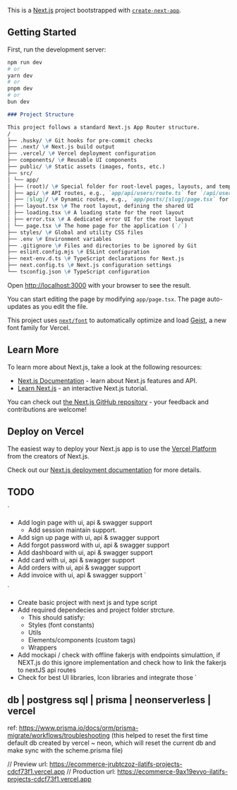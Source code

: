 This is a [Next.js](https://nextjs.org) project bootstrapped with [`create-next-app`](https://nextjs.org/docs/app/api-reference/cli/create-next-app).

## Getting Started

First, run the development server:

```bash
npm run dev
# or
yarn dev
# or
pnpm dev
# or
bun dev
```

```markdown
### Project Structure

This project follows a standard Next.js App Router structure.
/
├── .husky/ \# Git hooks for pre-commit checks
├── .next/ \# Next.js build output
├── .vercel/ \# Vercel deployment configuration
├── components/ \# Reusable UI components
├── public/ \# Static assets (images, fonts, etc.)
├── src/
│ └── app/
│ ├── (root)/ \# Special folder for root-level pages, layouts, and templates
│ ├── api/ \# API routes, e.g., `app/api/users/route.ts` for `/api/users`
│ ├── [slug]/ \# Dynamic routes, e.g., `app/posts/[slug]/page.tsx` for `/posts/my-first-post`
│ ├── layout.tsx \# The root layout, defining the shared UI
│ ├── loading.tsx \# A loading state for the root layout
│ ├── error.tsx \# A dedicated error UI for the root layout
│ └── page.tsx \# The home page for the application (`/`)
├── styles/ \# Global and utility CSS files
├── .env \# Environment variables
├── .gitignore \# Files and directories to be ignored by Git
├── eslint.config.mjs \# ESLint configuration
├── next-env.d.ts \# TypeScript declarations for Next.js
├── next.config.ts \# Next.js configuration settings
└── tsconfig.json \# TypeScript configuration
```

Open [http://localhost:3000](http://localhost:3000) with your browser to see the result.

You can start editing the page by modifying `app/page.tsx`. The page auto-updates as you edit the file.

This project uses [`next/font`](https://nextjs.org/docs/app/building-your-application/optimizing/fonts) to automatically optimize and load [Geist](https://vercel.com/font), a new font family for Vercel.

## Learn More

To learn more about Next.js, take a look at the following resources:

- [Next.js Documentation](https://nextjs.org/docs) - learn about Next.js features and API.
- [Learn Next.js](https://nextjs.org/learn) - an interactive Next.js tutorial.

You can check out [the Next.js GitHub repository](https://github.com/vercel/next.js) - your feedback and contributions are welcome!

## Deploy on Vercel

The easiest way to deploy your Next.js app is to use the [Vercel Platform](https://vercel.com/new?utm_medium=default-template&filter=next.js&utm_source=create-next-app&utm_campaign=create-next-app-readme) from the creators of Next.js.

Check out our [Next.js deployment documentation](https://nextjs.org/docs/app/building-your-application/deploying) for more details.

## TODO

`

- Add login page with ui, api & swagger support
  - Add session maintain support.
- Add sign up page with ui, api & swagger support
- Add forgot password with ui, api & swagger support
- Add dashboard with ui, api & swagger support
- Add card with ui, api & swagger support
- Add orders with ui, api & swagger support
- Add invoice with ui, api & swagger support
  `

`

- Create basic project with next js and type script
- Add required dependecies and project folder strcture.
  - This should satisfy:
  - Styles (font constants)
  - Utils
  - Elements/components (custom tags)
  - Wrappers
- Add mockapi / check with offline fakerjs with endpoints simulattion, if NEXT.js do this ignore implementation and check how to link the fakerjs to nextJS api routes
- Check for best UI libraries, Icon libraries and integrate those
  `

## db | postgress sql | prisma | neonserverless | vercel

ref: https://www.prisma.io/docs/orm/prisma-migrate/workflows/troubleshooting (this helped to reset the first time default db created by vercel ~ neon, which will reset the current db and make sync with the scheme.prisma file)

// Preview url: https://ecommerce-jrubtczoz-ilatifs-projects-cdcf73f1.vercel.app
// Production url: https://ecommerce-9ax19evvo-ilatifs-projects-cdcf73f1.vercel.app
